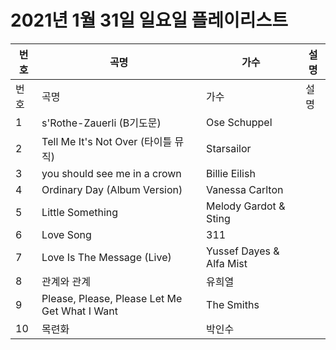 # 2021년 1월 31일 일요일 플레이리스트

| 번호 | 곡명 | 가수 | 설명 |
|------|------|------|------|
| 번호 | 곡명 | 가수 | 설명 |
| 1 | s'Rothe-Zauerli (B기도문) | Ose Schuppel |  |
| 2 | Tell Me It's Not Over (타이틀 뮤직) | Starsailor |  |
| 3 | you should see me in a crown | Billie Eilish |  |
| 4 | Ordinary Day (Album Version) | Vanessa Carlton |  |
| 5 | Little Something | Melody Gardot & Sting |  |
| 6 | Love Song | 311 |  |
| 7 | Love Is The Message (Live) | Yussef Dayes & Alfa Mist |  |
| 8 | 관계와 관계 | 유희열 |  |
| 9 | Please, Please, Please Let Me Get What I Want | The Smiths |  |
| 10 | 목련화 | 박인수 |  |
